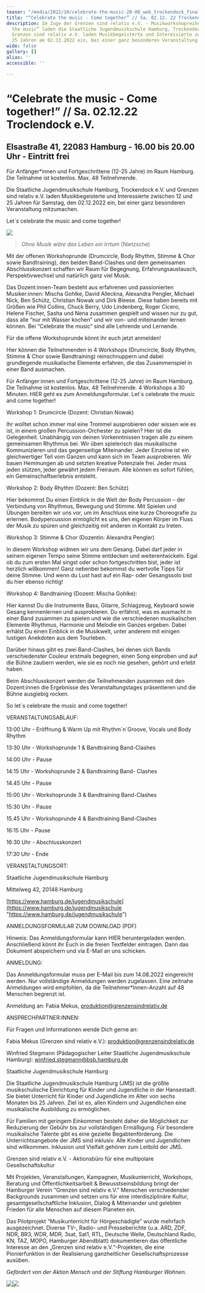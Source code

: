 ```yaml
---
teaser: "/media/2022/10/celebrate-the-music-20-08_web_trockendock_final_celebrate_20-08_1.png"
title: "“Celebrate the music - Come together” // Sa. 02.12. 22 Trockendock e.V."
description: Im Zuge der Grenzen sind relativ e.V. - Musikworkshopreihe “Celebrate
  the music” laden die Staatliche Jugendmusikschule Hamburg, Trockendock e.V. und
  Grenzen sind relativ e.V. laden Musikbegeisterte und Interessierte zwischen 12 und
  25 Jahren am 02.12.2022 ein, bei einer ganz besonderen Veranstaltung mitzumachen.
wide: false
gallery: []
alias: ''
accessible: ''

---
```

# **“Celebrate the music - Come together!” // Sa. 02.12.22 Troclendock e.V.**

## Elsastraße 41, 22083 Hamburg **-** 16.00 bis 20.00 Uhr - Eintritt frei

Für Anfänger*innen und Fortgeschrittene (12-25 Jahre) im Raum Hamburg. Die Teilnahme ist kostenlos. Max. 48 Teilnehmende.

Die Staatliche Jugendmusikschule Hamburg, Trockendock e.V. und Grenzen sind relativ e.V. laden Musikbegeisterte und Interessierte zwischen 12 und 25 Jahren für Samstag, den 02.12.2022 ein, bei einer ganz besonderen Veranstaltung mitzumachen.

Let´s celebrate the music and come together!

![](/media/2022/10/celebrate-the-music-20-08_web_trockendock_final_celebrate_20-08_1.png)

> _Ohne Musik wäre das Leben ein Irrtum_ (Nietzsche)

Mit der offenen Workshoprunde (Drumcircle, Body Rhythm, Stimme & Chor sowie Bandtraining), den beiden Band-Clashes und dem gemeinsamen Abschlusskonzert schaffen wir Raum für Begegnung, Erfahrungsaustausch, Perspektivwechsel und natürlich ganz viel Musik.

Das Dozent:innen-Team besteht aus erfahrenen und passionierten Musiker:innen: Mischa Gohlke, David Alleckna, Alexandra Pengler, Michael Nick, Ben Schütz, Christian Nowak und Dirk Bleese. Diese haben bereits mit Größen wie Phil Collins, Chuck Berry, Udo Lindenberg, Roger Cicero, Helene Fischer, Sasha und Nena zusammen gespielt und wissen nur zu gut, dass alle “nur mit Wasser kochen” und wir von- und miteinander lernen können. Bei “Celebrate the music” sind alle Lehrende und Lernende.

Für die offene Workshoprunde könnt ihr euch jetzt anmelden!

Hier können die Teilnehmenden in 4 Workshops (Drumcircle, Body Rhythm, Stimme & Chor sowie Bandtraining) reinschnuppern und dabei grundlegende musikalische Elemente erfahren, die das Zusammenspiel in einer Band ausmachen.

Für Anfänger:innen und Fortgeschrittene (12-25 Jahre) im Raum Hamburg. Die Teilnahme ist kostenlos. Max. 48 Teilnehmende. 4 Workshops a 30 Minuten. HIER geht es zum Anmeldungsformular. Let´s celebrate the music and come together!

Workshop 1: Drumcircle (Dozent: Christian Nowak)

Ihr wolltet schon immer mal eine Trommel ausprobieren oder wissen wie es ist, in einem großen Percussion-Orchester zu spielen? Hier ist die Gelegenheit. Unabhängig von deinen Vorkenntnissen tragen alle zu einem gemeinsamen Rhythmus bei. Wir üben spielerisch das musikalische Kommunizieren und das gegenseitige Miteinander. Jeder Einzelne ist ein gleichwertiger Teil vom Ganzen und kann sich im Team ausprobieren. Wir bauen Hemmungen ab und setzten kreative Potenziale frei. Jeder muss jeden stützen, jeder gewährt jedem Freiraum. Alle können es sofort fühlen, ein Gemeinschaftserlebnis entsteht.

Workshop 2: Body Rhythm (Dozent: Ben Schütz)

Hier bekommst Du einen Einblick in die Welt der Body Percussion – der Verbindung von Rhythmus, Bewegung und Stimme. Mit Spielen und Übungen bereiten wir uns vor, um im Anschluss eine kurze Choreografie zu erlernen. Bodypercussion ermöglicht es uns, den eigenen Körper im Fluss der Musik zu spüren und gleichzeitig mit anderen in Kontakt zu treten.

Workshop 3: Stimme & Chor (Dozentin: Alexandra Pengler)

In diesem Workshop widmen wir uns dem Gesang. Dabei darf jeder in seinem eigenen Tempo seine Stimme entdecken und weiterentwickeln. Egal ob du zum ersten Mal singst oder schon fortgeschritten bist, jeder ist herzlich willkommen! Ganz nebenbei bekommst du wertvolle Tipps für deine Stimme. Und wenn du Lust hast auf ein Rap- oder Gesangssolo bist du hier ebenso richtig!

Workshop 4: Bandtraining (Dozent: Mischa Gohlke):

Hier kannst Du die Instrumente Bass, Gitarre, Schlagzeug, Keyboard sowie Gesang kennenlernen und ausprobieren. Du erfährst, was es ausmacht in einer Band zusammen zu spielen und wie die verschiedenen musikalischen Elemente Rhythmus, Harmonie und Melodie ein Ganzes ergeben. Dabei erhälst Du einen Einblick in die Musikwelt, unter anderem mit einigen lustigen Anekdoten aus dem Tourleben.

Darüber hinaus gibt es zwei Band-Clashes, bei denen sich Bands verschiedenster Couleur erstmals begegnen, einen Song einproben und auf die Bühne zaubern werden, wie sie es noch nie gesehen, gehört und erlebt haben.

Beim Abschlusskonzert werden die Teilnehmenden zusammen mit den Dozent:innen die Ergebnisse des Veranstaltungstages präsentieren und die Bühne ausgiebig rocken.

So let´s celebrate the music and come together!

VERANSTALTUNGSABLAUF:

13:00 Uhr - Eröffnung & Warm Up mit Rhythm´n´Groove, Vocals und Body Rhythm

13:30 Uhr - Workshoprunde 1 & Bandtraining Band-Clashes

14:00 Uhr - Pause

14:15 Uhr - Workshoprunde 2 & Bandtraining Band- Clashes

14\.45 Uhr - Pause

15:00 Uhr - Workshoprunde 3 & Bandtraining Band-Clashes

15:30 Uhr - Pause

15\.45 Uhr - Workshoprunde 4 & Bandtraining Band-Clashes

16:15 Uhr - Pause

16:30 Uhr - Abschlusskonzert

17:30 Uhr - Ende

VERANSTALTUNGSORT:

Staatliche Jugendmusikschule Hamburg

Mittelweg 42, 20148 Hamburg

[https://www.hamburg.de/jugendmusikschule](https://www.hamburg.de/jugendmusikschule "https://www.hamburg.de/jugendmusikschule")

ANMELDUNGSFORMULAR ZUM DOWNLOAD (PDF)

Hinweis: Das Anmeldungsformular kann HIER heruntergeladen werden. Anschließend könnt ihr Euch in die freien Textfelder eintragen. Dann das Dokument abspeichern und via E-Mail an uns schicken.

ANMELDUNG:

Das Anmeldungsformular muss per E-Mail bis zum 14.08.2022 eingereicht werden. Nur vollständige Anmeldungen werden zugelassen. Eine zeitnahe Anmeldungen wird empfohlen, da die Teilnehmer*Innen-Anzahl auf 48 Menschen begrenzt ist.

Anmeldung an: Fabia Mekus, produktion@grenzensindrelativ.de

ANSPRECHPARTNER:INNEN:

Für Fragen und Informationen wende Dich gerne an:

Fabia Mekus (Grenzen sind relativ e.V.): produktion@grenzensindrelativ.de

Winfried Stegmann (Pädagogischer Leiter Staatliche Jugendmusikschule Hamburg): winfried.stegmann@bsb.hamburg.de

Staatliche Jugendmusikschule Hamburg

Die Staatliche Jugendmusikschule Hamburg (JMS) ist die größte musikschulische Einrichtung für Kinder und Jugendliche in der Hansestadt. Sie bietet Unterricht für Kinder und Jugendliche im Alter von sechs Monaten bis 25 Jahren. Ziel ist es, allen Kindern und Jugendlichen eine musikalische Ausbildung zu ermöglichen.

Für Familien mit geringem Einkommen besteht daher die Möglichkeit zur Reduzierung der Gebühr bis zur vollständigen Ermäßigung. Für besondere musikalische Talente gibt es eine gezielte Begabtenförderung. Die Unterrichtsangebote der JMS sind inklusiv. Alle Kinder und Jugendlichen sind willkommen. Inklusion und Vielfalt gehören zum Leitbild der JMS.

Grenzen sind relativ e.V. - Aktionsbüro für eine multipolare Gesellschaftskultur

Mit Projekten, Veranstaltungen, Kampagnen, Musikunterricht, Workshops, Beratung und Öffentlichkeitsarbeit & Bewusstseinsbildung bringt der Hamburger Verein “Grenzen sind relativ e.V.” Menschen verschiedenster Backgrounds zusammen und setzen uns für eine interdisziplinäre Kultur, gesamtgesellschaftliche Inklusion, Dialog & Miteinander und gelebten Frieden für alle Menschen auf diesem Planeten ein.

Das Pilotprojekt “Мusikunterricht für Hörgeschädigte” wurde mehrfach ausgezeichnet. Diverse TV-, Radio- und Presseberichte (u.a. ARD, ZDF, NDR, BR3, WDR, MDR, 3sat, Sat1, RTL, Deutsche Welle, Deutschland Radio, KN, TAZ, MOPO, Hamburger Abendblatt) dokumentieren das öffentliche Interesse an den „Grenzen sind relativ e.V.“-Projekten, die eine Pionierfunktion in der Realisierung ganzheitlicher Gesellschaftsprozesse ausüben.

_Gefördert von der Aktion Mensch und der Stiftung Hamburger Wohnen._

![](/media/2021/07/20170919100223-aktion_mensch_logo.svg)![](/media/2022/03/stiftung_hw_logo_rgb_inumlauf.JPG)